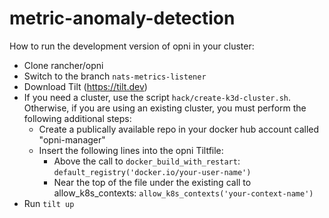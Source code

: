 # metric-anomaly-detection

How to run the development version of opni in your cluster:
- Clone rancher/opni 
- Switch to the branch `nats-metrics-listener`
- Download Tilt (https://tilt.dev)
- If you need a cluster, use the script `hack/create-k3d-cluster.sh`. Otherwise, if you are using an existing cluster, you must perform the following additional steps: 
  - Create a publically available repo in your docker hub account called "opni-manager"
  - Insert the following lines into the opni Tiltfile: 
    - Above the call to `docker_build_with_restart`: `default_registry('docker.io/your-user-name')`
    - Near the top of the file under the existing call to allow_k8s_contexts: `allow_k8s_contexts('your-context-name')` 
- Run `tilt up`
